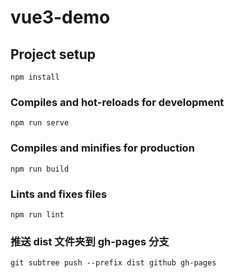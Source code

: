 # vue3-demo

## Project setup
```
npm install
```

### Compiles and hot-reloads for development
```
npm run serve
```

### Compiles and minifies for production
```
npm run build
```

### Lints and fixes files
```
npm run lint
```

### 推送 dist 文件夹到 gh-pages 分支
```
git subtree push --prefix dist github gh-pages
```